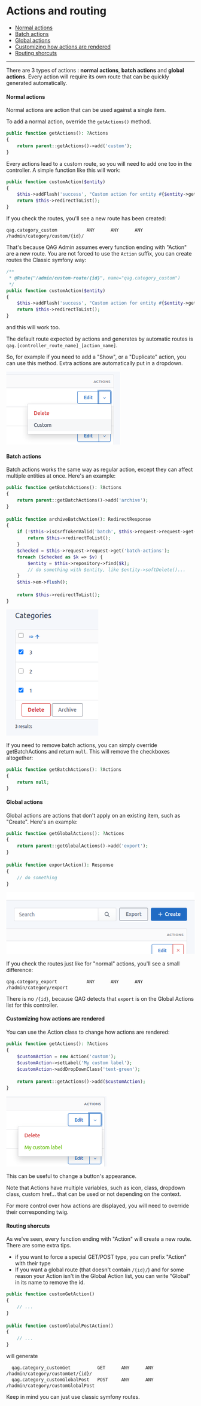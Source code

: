 # Actions and routing

- [Normal actions](#normal-actions)
- [Batch actions](#batch-actions)
- [Global actions](#global-actions)
- [Customizing how actions are rendered](#customizing-how-actions-are-rendered)
- [Routing shorcuts](#routing-shorcuts)

---      

There are 3 types of actions : **normal actions**, **batch actions** and **global actions**. 
Every action will require its own route that can be quickly generated automatically.

#### Normal actions

Normal actions are action that can be used against a single item.

To add a normal action, override the `getActions()` method.
```php
public function getActions(): ?Actions
{
    return parent::getActions()->add('custom');
}
```

Every actions lead to a custom route, so you will need to add one too in the controller. A simple function like this will work: 

```php
public function customAction($entity)
{
    $this->addFlash('success', "Custom action for entity #{$entity->getId()} triggered!");
    return $this->redirectToList();
}
```

If you check the routes, you'll see a new route has been created:

```
qag.category_custom           ANY      ANY      ANY    /hadmin/category/custom/{id}/
```

That's because QAG Admin assumes every function ending with "Action" are a new route.
You are not forced to use the `Action` suffix, you can create routes the Classic symfony way:

```php
/**
 * @Route("/admin/custom-route/{id}", name="qag.category_custom")
 */
public function customAction($entity)
{
    $this->addFlash('success', "Custom action for entity #{$entity->getId()} triggered!");
    return $this->redirectToList();
}
```
and this will work too.

The default route expected by actions and generates by automatic routes is `qag.[controller_route_name]_[action_name]`.

So, for example if you need to add a "Show", or a "Duplicate" action, you can use this method.
Extra actions are automatically put in a dropdown.

![Actions](https://raw.githubusercontent.com/Arkounay/QuickAdminGeneratorBundle/master/Resources/doc/images/actions.png)

#### Batch actions

Batch actions works the same way as regular action, except they can affect multiple entities at once. Here's an example:

```php
public function getBatchActions(): ?Actions
{
    return parent::getBatchActions()->add('archive');
}

public function archiveBatchAction(): RedirectResponse
{
    if (!$this->isCsrfTokenValid('batch', $this->request->request->get('token'))) {
        return $this->redirectToList();
    }
    $checked = $this->request->request->get('batch-actions');
    foreach ($checked as $k => $v) {
        $entity = $this->repository->find($k);
        // do something with $entity, like $entity->softDelete()...
    }
    $this->em->flush();
    
    return $this->redirectToList();
}
```

![Batch Actions](https://raw.githubusercontent.com/Arkounay/QuickAdminGeneratorBundle/master/Resources/doc/images/actions-batch.png)

If you need to remove batch actions, you can simply override getBatchActions and return `null`. This will remove the checkboxes altogether:

```php
public function getBatchActions(): ?Actions
{
    return null;
}
```

#### Global actions

Global actions are actions that don't apply on an existing item, such as "Create".
Here's an example:

```php
public function getGlobalActions(): ?Actions
{
    return parent::getGlobalActions()->add('export');
}

public function exportAction(): Response
{
    // do something
}
```

![Customizing Actions](https://raw.githubusercontent.com/Arkounay/QuickAdminGeneratorBundle/master/Resources/doc/images/actions-global.png)

If you check the routes just like for "normal" actions, you'll see a small difference:

```
qag.category_export           ANY      ANY      ANY    /hadmin/category/export
```

There is no `/{id}`, because QAG detects that `export` is on the Global Actions list for this controller.


#### Customizing how actions are rendered

You can use the Action class to change how actions are rendered:

```php
public function getActions(): ?Actions
{
    $customAction = new Action('custom');
    $customAction->setLabel('My custom label');
    $customAction->addDropDownClass('text-green');
    
    return parent::getActions()->add($customAction);
}
```

![Customizing Actions](https://raw.githubusercontent.com/Arkounay/QuickAdminGeneratorBundle/master/Resources/doc/images/actions-custom.png)

This can be useful to change a button's appearance.

Note that Actions have multiple variables, such as icon, class, dropdown class, custom href... that can be used or not depending on the context. 

For more control over how actions are displayed, you will need to override their corresponding twig. 


#### Routing shorcuts

As we've seen, every function ending with "Action" will create a new route.
There are some extra tips.
- if you want to force a special GET/POST type, you can prefix "Action" with their type
- If you want a global route (that doesn't contain `/{id}/`) and for some reason your Action isn't in the Global Action list, you can write "Global" in its name to remove the id.

```php
public function customGetAction()
{
    // ...
}

public function customGlobalPostAction()
{
    // ...
}
```

will generate
```
  qag.category_customGet          GET      ANY      ANY    /hadmin/category/customGet/{id}/   
  qag.category_customGlobalPost   POST     ANY      ANY    /hadmin/category/customGlobalPost 
```

Keep in mind you can just use classic symfony routes.